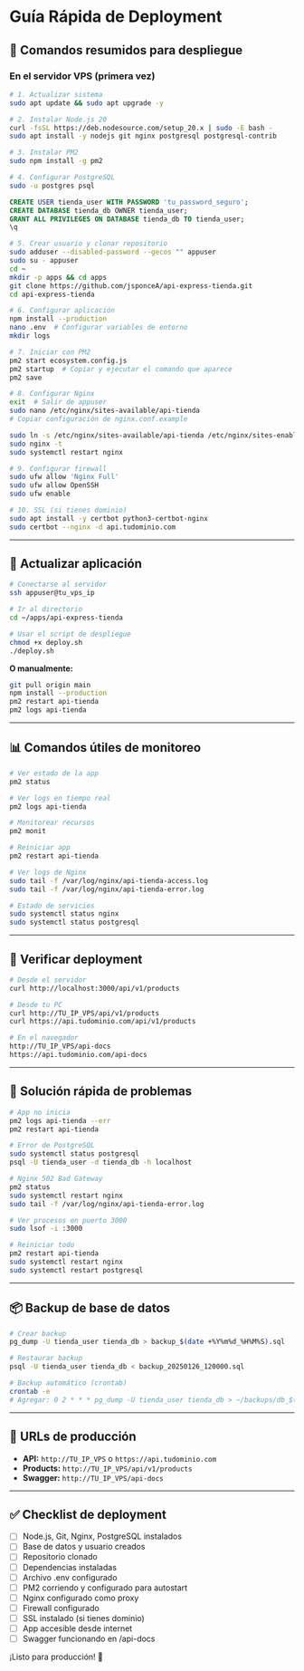 # Guía Rápida de Deployment

## 🚀 Comandos resumidos para despliegue

### En el servidor VPS (primera vez)

```bash
# 1. Actualizar sistema
sudo apt update && sudo apt upgrade -y

# 2. Instalar Node.js 20
curl -fsSL https://deb.nodesource.com/setup_20.x | sudo -E bash -
sudo apt install -y nodejs git nginx postgresql postgresql-contrib

# 3. Instalar PM2
sudo npm install -g pm2

# 4. Configurar PostgreSQL
sudo -u postgres psql
```

```sql
CREATE USER tienda_user WITH PASSWORD 'tu_password_seguro';
CREATE DATABASE tienda_db OWNER tienda_user;
GRANT ALL PRIVILEGES ON DATABASE tienda_db TO tienda_user;
\q
```

```bash
# 5. Crear usuario y clonar repositorio
sudo adduser --disabled-password --gecos "" appuser
sudo su - appuser
cd ~
mkdir -p apps && cd apps
git clone https://github.com/jsponceA/api-express-tienda.git
cd api-express-tienda

# 6. Configurar aplicación
npm install --production
nano .env  # Configurar variables de entorno
mkdir logs

# 7. Iniciar con PM2
pm2 start ecosystem.config.js
pm2 startup  # Copiar y ejecutar el comando que aparece
pm2 save

# 8. Configurar Nginx
exit  # Salir de appuser
sudo nano /etc/nginx/sites-available/api-tienda
# Copiar configuración de nginx.conf.example

sudo ln -s /etc/nginx/sites-available/api-tienda /etc/nginx/sites-enabled/
sudo nginx -t
sudo systemctl restart nginx

# 9. Configurar firewall
sudo ufw allow 'Nginx Full'
sudo ufw allow OpenSSH
sudo ufw enable

# 10. SSL (si tienes dominio)
sudo apt install -y certbot python3-certbot-nginx
sudo certbot --nginx -d api.tudominio.com
```

---

## 🔄 Actualizar aplicación

```bash
# Conectarse al servidor
ssh appuser@tu_vps_ip

# Ir al directorio
cd ~/apps/api-express-tienda

# Usar el script de despliegue
chmod +x deploy.sh
./deploy.sh
```

**O manualmente:**
```bash
git pull origin main
npm install --production
pm2 restart api-tienda
pm2 logs api-tienda
```

---

## 📊 Comandos útiles de monitoreo

```bash
# Ver estado de la app
pm2 status

# Ver logs en tiempo real
pm2 logs api-tienda

# Monitorear recursos
pm2 monit

# Reiniciar app
pm2 restart api-tienda

# Ver logs de Nginx
sudo tail -f /var/log/nginx/api-tienda-access.log
sudo tail -f /var/log/nginx/api-tienda-error.log

# Estado de servicios
sudo systemctl status nginx
sudo systemctl status postgresql
```

---

## 🧪 Verificar deployment

```bash
# Desde el servidor
curl http://localhost:3000/api/v1/products

# Desde tu PC
curl http://TU_IP_VPS/api/v1/products
curl https://api.tudominio.com/api/v1/products

# En el navegador
http://TU_IP_VPS/api-docs
https://api.tudominio.com/api-docs
```

---

## 🔧 Solución rápida de problemas

```bash
# App no inicia
pm2 logs api-tienda --err
pm2 restart api-tienda

# Error de PostgreSQL
sudo systemctl status postgresql
psql -U tienda_user -d tienda_db -h localhost

# Nginx 502 Bad Gateway
pm2 status
sudo systemctl restart nginx
sudo tail -f /var/log/nginx/api-tienda-error.log

# Ver procesos en puerto 3000
sudo lsof -i :3000

# Reiniciar todo
pm2 restart api-tienda
sudo systemctl restart nginx
sudo systemctl restart postgresql
```

---

## 📦 Backup de base de datos

```bash
# Crear backup
pg_dump -U tienda_user tienda_db > backup_$(date +%Y%m%d_%H%M%S).sql

# Restaurar backup
psql -U tienda_user tienda_db < backup_20250126_120000.sql

# Backup automático (crontab)
crontab -e
# Agregar: 0 2 * * * pg_dump -U tienda_user tienda_db > ~/backups/db_$(date +\%Y\%m\%d).sql
```

---

## 🎯 URLs de producción

- **API:** `http://TU_IP_VPS` o `https://api.tudominio.com`
- **Products:** `http://TU_IP_VPS/api/v1/products`
- **Swagger:** `http://TU_IP_VPS/api-docs`

---

## ✅ Checklist de deployment

- [ ] Node.js, Git, Nginx, PostgreSQL instalados
- [ ] Base de datos y usuario creados
- [ ] Repositorio clonado
- [ ] Dependencias instaladas
- [ ] Archivo .env configurado
- [ ] PM2 corriendo y configurado para autostart
- [ ] Nginx configurado como proxy
- [ ] Firewall configurado
- [ ] SSL instalado (si tienes dominio)
- [ ] App accesible desde internet
- [ ] Swagger funcionando en /api-docs

¡Listo para producción! 🚀
